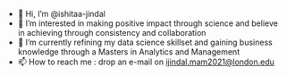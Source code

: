 - 👋 Hi, I’m @ishitaa-jindal
- 👀 I’m interested in making positive impact through science and believe in achieving through consistency and collaboration
- 🌱 I’m currently refining my data science skillset and gaining business knowledge through a Masters in Analytics and Management
- 📫 How to reach me : drop an e-mail on ijindal.mam2021@london.edu

<!---
ishitaa-jindal/ishitaa-jindal is a ✨ special ✨ repository because its `README.md` (this file) appears on your GitHub profile.
You can click the Preview link to take a look at your changes.
--->
